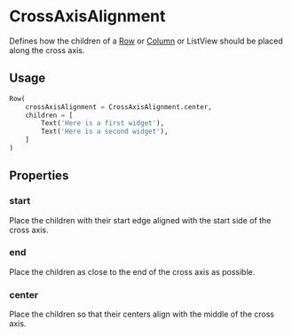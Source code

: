 # CrossAxisAlignment

Defines how the children of a [Row](row.md) or [Column](column.md) or ListView should be placed along the cross axis.

## Usage

```python
Row(
    crossAxisAlignment = CrossAxisAlignment.center,
    children = [
        Text('Here is a first widget'),
        Text('Here is a second widget'),
    ]
)
```

## Properties

### start

Place the children with their start edge aligned with the start side of the cross axis.

### end

Place the children as close to the end of the cross axis as possible.

### center

Place the children so that their centers align with the middle of the cross axis.
